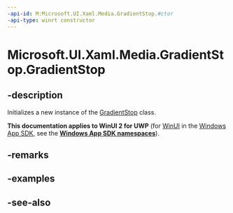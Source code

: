 ```yaml
---
-api-id: M:Microsoft.UI.Xaml.Media.GradientStop.#ctor
-api-type: winrt constructor
---
```


<!-- Method syntax
public GradientStop()
-->

# Microsoft.UI.Xaml.Media.GradientStop.GradientStop

## -description
Initializes a new instance of the [GradientStop](gradientstop.md) class.

**This documentation applies to WinUI 2 for UWP** (for [WinUI](/windows/apps/winui/winui3/) in the [Windows App SDK](/windows/apps/windows-app-sdk/), see the **[Windows App SDK namespaces](/windows/windows-app-sdk/api/winrt/)**).

## -remarks

## -examples

## -see-also
